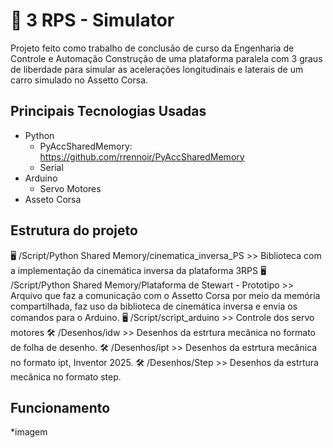 # 🚀 3 RPS - Simulator

Projeto feito como trabalho de conclusão de curso da Engenharia de Controle e Automação
Construção de uma plataforma paralela com 3 graus de liberdade para simular as acelerações longitudinais e laterais de um carro simulado no Assetto Corsa.

## Principais Tecnologias Usadas
- Python
	- PyAccSharedMemory: https://github.com/rrennoir/PyAccSharedMemory
	- Serial
- Arduino
	- Servo Motores
- Asseto Corsa

## Estrutura do projeto
🖥️ /Script/Python Shared Memory/cinematica_inversa_PS >> Biblioteca com a implementação da cinemática inversa da plataforma 3RPS
🖥️ /Script/Python Shared Memory/Plataforma de Stewart - Prototipo >> Arquivo que faz a comunicação com o Assetto Corsa por meio da memória compartilhada, faz uso da biblioteca de cinemática inversa e envia os comandos para o Arduino.
🖥️ /Script/script_arduino >> Controle dos servo motores
🛠️ /Desenhos/idw >> Desenhos da estrtura mecânica no formato de folha de desenho.
🛠️ /Desenhos/ipt >> Desenhos da estrtura mecânica no formato ipt, Inventor 2025.
🛠️ /Desenhos/Step >> Desenhos da estrtura mecânica no formato step.

## Funcionamento
*imagem
